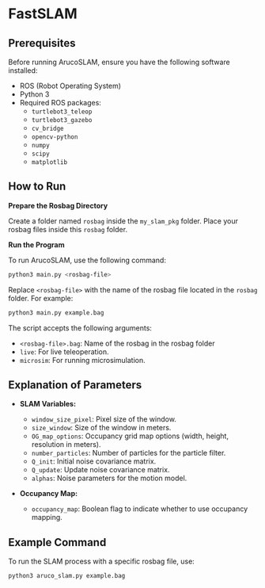 # FastSLAM

## Prerequisites

Before running ArucoSLAM, ensure you have the following software installed:
- ROS (Robot Operating System)
- Python 3
- Required ROS packages:
  - `turtlebot3_teleop`
  - `turtlebot3_gazebo`
  - `cv_bridge`
  - `opencv-python`
  - `numpy`
  - `scipy`
  - `matplotlib`

## How to Run

  **Prepare the Rosbag Directory**

  Create a folder named `rosbag` inside the `my_slam_pkg` folder. Place your rosbag files inside this `rosbag` folder.

  **Run the Program**

  To run ArucoSLAM, use the following command:

  ```sh
  python3 main.py <rosbag-file>
  ```

  Replace `<rosbag-file>` with the name of the rosbag file located in the `rosbag` folder. For example:

  ```sh
  python3 main.py example.bag
  ```

  The script accepts the following arguments:
  - `<rosbag-file>.bag`: Name of the rosbag in the rosbag folder
  - `live`: For live teleoperation.
  - `microsim`: For running microsimulation.

## Explanation of Parameters

- **SLAM Variables:**
  - `window_size_pixel`: Pixel size of the window.
  - `size_window`: Size of the window in meters.
  - `OG_map_options`: Occupancy grid map options (width, height, resolution in meters).
  - `number_particles`: Number of particles for the particle filter.
  - `Q_init`: Initial noise covariance matrix.
  - `Q_update`: Update noise covariance matrix.
  - `alphas`: Noise parameters for the motion model.

- **Occupancy Map:**
  - `occupancy_map`: Boolean flag to indicate whether to use occupancy mapping.

## Example Command

To run the SLAM process with a specific rosbag file, use:

```sh
python3 aruco_slam.py example.bag
```